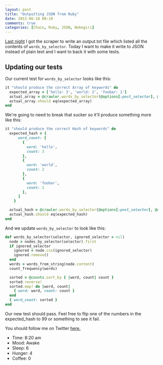 ```yaml
---
layout: post
title: "Outputting JSON from Ruby"
date: 2012-06-18 08:19
comments: true
categories: [Chain, Ruby, JSON, Nokogiri]
---
```


[Last night](http://robdodson.me/blog/2012/06/17/object-oriented-scraper-backed-with-tests-pt-dot-dot-dot-9/) I got the scraper to write an output.txt file which listed all the contents of `words_by_selector`. Today I want to make it write to JSON instead of plain text and I want to back it with some tests.

## Updating our tests

Our current test for `words_by_selector` looks like this:

``` ruby spec/crawler_spec.rb
it "should produce the correct Array of keywords" do
  expected_array = ['hello: 3', 'world: 2', 'foobar: 1']
  actual_array = @crawler.words_by_selector(@options[:post_selector], @options[:ignored_post_selector])
  actual_array.should eq(expected_array)
end
```
We're going to need to break that sucker so it'll produce something more like this:

``` ruby spec/crawler_spec.rb
it "should produce the correct Hash of keywords" do
  expected_hash = {
      word_count: [
        {
          word: 'hello',
          count: 3
        },
        {
          word: 'world',
          count: 2
        },
        {
          word: 'foobar',
          count: 1
        },
      ]
    }

  actual_hash = @crawler.words_by_selector(@options[:post_selector], @options[:ignored_post_selector])
  actual_hash.should eq(expected_hash)
end
```

And we update `words_by_selector` to look like this:

``` ruby tentacles/lib/tentacles/crawler.rb
def words_by_selector(selector, ignored_selector = nil)
  node = nodes_by_selector(selector).first
  if ignored_selector
    ignored = node.css(ignored_selector)
    ignored.remove()
  end
  words = words_from_string(node.content)
  count_frequency(words)

  sorted = @counts.sort_by { |word, count| count }
  sorted.reverse!
  sorted.map! do |word, count|
    { word: word, count: count }
  end
  { word_count: sorted }
end
```

Our new test should pass. Feel free to flip one of the numbers in the expected_hash to 99 or something to see it fail.

You should follow me on Twitter [here.](http://twitter.com/rob_dodson)

- Time: 8:20 am
- Mood: Awake
- Sleep: 6
- Hunger: 4
- Coffee: 0
